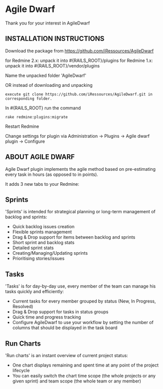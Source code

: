 Agile Dwarf
===========

Thank you for your interest in AgileDwarf

INSTALLATION INSTRUCTIONS
-------------------------

Download the package from https://github.com/iRessources/AgileDwarf

for Redmine 2.x: unpack it into #{RAILS_ROOT}/plugins
for Redmine 1.x: unpack it into #{RAILS_ROOT}/vendor/plugins

Name the unpacked folder 'AgileDwarf'

OR instead of downloading and unpacking

    execute git clone https://github.com/iRessources/AgileDwarf.git in corresponding folder.

In #{RAILS_ROOT} run the command

    rake redmine:plugins:migrate
  
Restart Redmine
 
Change settings for plugin via Administration -> Plugins -> Agile dwarf plugin -> Configure

ABOUT AGILE DWARF
-----------------

Agile Dwarf plugin implements the agile method based on pre-estimating every task in hours (as opposed to in points). 

It adds 3 new tabs to your Redmine:

## Sprints

'Sprints' is intended for strategical planning or long-term management of backlog and sprints:
* Quick backlog issues creation
* Flexible sprints management
* Drag & Drop support for items between backlog and sprints
* Short sprint and backlog stats
* Detailed sprint stats
* Creating/Managing/Updating sprints
* Prioritising stories/issues

## Tasks

'Tasks' is for day-by-day use, every member of the team can manage his tasks quickly and efficiently:
* Current tasks for every member grouped by status (New, In Progress, Resolved)
* Drag & Drop support for tasks in status groups
* Quick time and progress tracking
* Configure AgileDwarf to use your workflow by setting the number of columns that should be displayed in the task board

## Run Charts

'Run charts' is an instant overview of current project status:
* One chart displays remaining and spent time at any point of the project lifecycle
* You can easily switch the chart time scope (the whole projects or any given sprint) and team scope (the whole team or any member)
